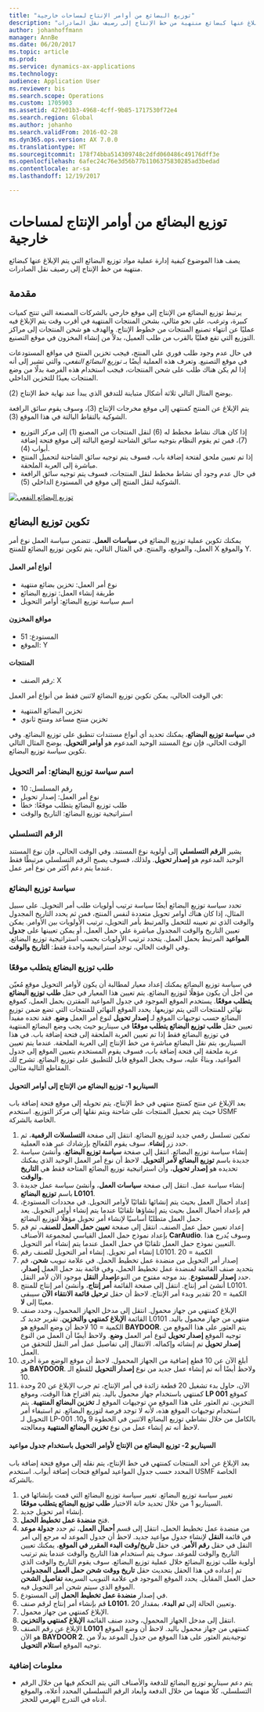 ```yaml
---
title: "توزيع البضائع من أوامر الإنتاج لمساحات خارجية"
description: "يصف هذا الموضوع كيفية إدارة عملية مواد توزيع البضائع التي يتم الإبلاغ عنها كبضائع منتهية من خط الإنتاج إلى رصيف نقل الصادرات."
author: johanhoffmann
manager: AnnBe
ms.date: 06/20/2017
ms.topic: article
ms.prod: 
ms.service: dynamics-ax-applications
ms.technology: 
audience: Application User
ms.reviewer: bis
ms.search.scope: Operations
ms.custom: 1705903
ms.assetid: 427e01b3-4968-4cff-9b85-1717530f72e4
ms.search.region: Global
ms.author: johanho
ms.search.validFrom: 2016-02-28
ms.dyn365.ops.version: AX 7.0.0
ms.translationtype: HT
ms.sourcegitcommit: 178f74bba514309748c2dfd060486c49176dff3e
ms.openlocfilehash: 6afec24c76e3d56b77b1106375830285ad3bedad
ms.contentlocale: ar-sa
ms.lasthandoff: 12/19/2017

---
```


# <a name="cross-docking-from-production-orders-to-outbound-docks"></a>توزيع البضائع من أوامر الإنتاج لمساحات خارجية

يصف هذا الموضوع كيفية إدارة عملية مواد توزيع البضائع التي يتم الإبلاغ عنها كبضائع منتهية من خط الإنتاج إلى رصيف نقل الصادرات.

<a name="introduction"></a>مقدمة
------------

يرتبط توزيع البضائع من الإنتاج إلى موقع خارجي بالشركات المصنعة التي تنتج كميات كبيرة، وترغب، على نحو مثالي، بشحن المنتجات المنتهية في أقرب وقت يتم الإبلاغ فيه عمليًا عن انتهاء تصنيع المنتجات من خطوط الإنتاج. والهدف هو شحن المنتجات إلى مراكز التوزيع التي تقع فعليًا بالقرب من طلب العميل، بدلاً من إنشاء المخزون في موقع التصنيع.

في حال عدم وجود طلب فوري على المنتج، فيجب تخزين المنتج في مواقع المستودعات في موقع التصنيع. وتعرف هذه العملية أيضًا بـ *توزيع البضائع النفعي*، والتي تشير إلى أنه إذا لم يكن هناك طلب على شحن المنتجات، فيجب استخدام هذه الفرصة بدلًا من وضع المنتجات بعيدًا للتخزين الداخلي.

يوضح المثال التالي ثلاثة أشكال متباينة للتدفق الذي يبدأ عند نهاية خط الإنتاج (2).

يتم الإبلاغ عن المنتج كمنتهي إلى موقع مخرجات الإنتاج (3)، وسوف يقوم سائق الرافعة الشوكية بالتقاط البالتة في هذا الموقع (3).

-   إذا كان هناك نشاط مخطط له (6) لنقل المنتجات من المصنع (1) إلى مركز التوزيع (7)، فمن ثم يقوم النظام بتوجيه سائق الشاحنة لوضع البالتة إلى موقع فتحة إضافة أبواب (4).
-   إذا تم تعيين ملحق لفتحة إضافة باب، فسوف يتم توجيه سائق الشاحنة لتحميل المنتج مباشرة إلى العربة الملحقة.
-   في حال عدم وجود أي نشاط مخطط لنقل المنتجات، فسوف يتم توجيه سائق الرافعة الشوكية لنقل المنتج إلى موقع في المستودع الداخلي (5).

[![توزيع البضائع النفعي](./media/scenario1.png)](./media/scenario1.png)

## <a name="configure-cross-docking"></a>تكوين توزيع البضائع
يمكنك تكوين عملية توزيع البضائع في **سياسات العمل**. تتضمن سياسة العمل نوع أمر العمل، والموقع، والمنتج. في المثال التالي، يتم تكوين توزيع البضائع للمنتج X والموقع Y.

#### <a name="work-order-types"></a>أنواع أمر العمل

-   نوع أمر العمل: تخزين بضائع منتهية
-   طريقة إنشاء العمل: توزيع البضائع
-   اسم سياسة توزيع البضائع: أوامر التحويل

#### <a name="inventory-locations"></a>مواقع المخزون

-   المستودع: 51
-   الموقع: Y

#### <a name="products"></a>المنتجات

-   رقم الصنف: X

في الوقت الحالي، يمكن تكوين توزيع البضائع لاثنين فقط من أنواع أمر العمل:

-   تخزين البضائع المنتهية
-   تخزين منتج مساعد ومنتج ثانوي

في **سياسة توزيع البضائع**، يمكنك تحديد أي أنواع مستندات تنطبق على توزيع البضائع. وفي الوقت الحالي، فإن نوع المستند الوحيد المدعوم هو **أوامر التحويل**. يوضح المثال التالي تكوين سياسة توزيع البضائع.

### <a name="cross-docking-policy-name-transfer-order"></a>اسم سياسة توزيع البضائع: أمر التحويل

-   رقم المسلسل: 10
 -   نوع أمر العمل: إصدار تحويل
-   طلب توزيع البضائع يتطلب موقعًا: خطأ
-   استراتيجية توزيع البضائع: التاريخ والوقت

### <a name="sequence-number"></a>الرقم التسلسلي

يشير **الرقم التسلسلي** إلى أولوية نوع المستند. وفي الوقت الحالي، فإن نوع المستند الوحيد المدعوم هو **إصدار تحويل**. ولذلك، فسوف يصبح الرقم التسلسلي مرتبطًا فقط عندما يتم دعم أكثر من نوع أمر عمل.

### <a name="cross-docking-policy"></a>سياسة توزيع البضائع

تحدد سياسة توزيع البضائع أيضًا سياسة ترتيب أولويات طلب أمر التحويل. على سبيل المثال، إذا كان هناك أوامر تحويل متعددة لنفس المنتج، فمن ثم يحدد التاريخ المجدول والوقت الذي تم تعيينه للتحمل والمرتبط بأمر التحويل، ترتيب الأولويات بين الأوامر. يمكن تعيين التاريخ والوقت المجدول مباشرة على حمل العمل، أو يمكن تعيينها على **جدول المواعيد** المرتبط بحمل العمل. يتحدد ترتيب الأولويات بحسب استراتيجية توزيع البضائع. وفي الوقت الحالي، توجد استراتيجية واحدة فقط: **التاريخ والوقت**.

### <a name="cross-docking-demand-requires-location"></a>طلب توزيع البضائع يتطلب موقعًا

في سياسة توزيع البضائع يمكنك إعداد معيار لمطالبة أن يكون لأوامر التحويل موقع مُعيّن من أجل أن يكون مؤهلًا لتوزيع البضائع. يتم تعيين هذا المعيار في حقل **‏‫طلب توزيع البضائع يتطلب موقعًا‬**. يستخدم الموقع الموجود في جدول المواعيد المقترن بحمل العمل، كموقع نهائي للمنتجات التي يتم توزيعها. يحدد الموقع النهائي للمنتجات التي تضع ضمن توزيع البضائع حسب توجيهات الموقع لـ **إصدار تحويل** لنوع أمر العمل **وضع**. فقد تجده مفيداً تعيين حقل **طلب توزيع البضائع يتطلب موقعًا** في سيناريو حيث يجب وضع البضائع المنتهية في توزيع البضائع فقط إذا تم تعيين العربة الملحقة إلى فتحة إضافة باب. في هذا السيناريو، يتم نقل البضائع مباشرة من خط الإنتاج إلى العربة الملحقة. عندما يتم تعيين عربة ملحقة إلى فتحة إضافة باب، فسوف يقوم المستخدم بتعيين الموقع إلى جدول المواعيد، وبناءً عليه، سوف يجعل الموقع قابل للتطبيق على توزيع البضائع. تشرح لك المقاطع التالية مثالين.

#### <a name="scenario-1--cross-docking-from-production-to-transfer-orders"></a>السيناريو 1- توزيع البضائع من الإنتاج إلى أوامر التحويل

بعد الإبلاغ عن منتج كمنتج منتهي في خط الإنتاج، يتم تحويله إلى موقع فتحة إضافة باب حيث يتم تحميل المنتجات على شاحنة ويتم نقلها إلى مركز التوزيع. استخدم USMF الخاصة بالشركة.

1.  تمكين تسلسل رقمي جديد لتوزيع البضائع. انتقل إلى صفحة **التسلسلات الرقمية**، ثم حدد زر **إنشاء**. سوف يقوم المُعالج بإرشادك عبر هذه العملية.
2.  إنشاء سياسة توزيع البضائع. انتقل إلى صفحة **سياسة توزيع البضائع**، وأنشئ سياسة جديدة باسم **توزيع البضائع لأمر التحويل**. لاحظ أن نوع أمر العمل الوحيد الذي يمكنك تحديده هو **إصدار تحويل**، وأن استراتيجية توزيع البضائع المتاحة فقط هي **التاريخ والوقت**.
3.  إنشاء سياسة عمل. انتقل إلى صفحة **سياسات العمل**، وأنشئ سياسة عمل جديدة باسم **توزيع البضائع L0101**.
4.  إعداد أحمال العمل بحيث يتم إنشائها تلقائيًا لأوامر التحويل. في محددات المستودع، قم بإعداد أحمال العمل بحيث يتم إنشاؤها تلقائيًا عندما يتم إنشاء أوامر التحويل. يعد حمل العمل متطلبًا أساسيًا لإنشاء أمر تحويل مؤهلًا لتوزيع البضائع.
5.  إعداد تعيين حمل عمل الصنف. انتقل إلى صفحة **تعيين حمل العمل للصنف**، ثم قم بإعداد نموذج حمل العمل القياسي لمجموعة الأصناف **CarAudio**. وسوف يُدرج هذا التعيين نموذج حمل العمل تلقائيًا في حمل العمل عندما يتم إنشاء أمر التحويل.
6.  إنشاء أمر تحويل. إنشاء أمر التحويل للصنف رقم L0101. الكمية = 20
7.  إصدار أمر التحويل من منضدة عمل تخطيط الحمل. في علامة تبويب **شحن**، قم بتحديد صنف القائمة لمنضدة عمل تخطيط الحمل، وفي قائمة بند حمل العمل **إصدار**، حدد **إصدار للمستودع**. بند موجه مفتوح من النوع**إصدار النقل** موجود الآن لأمر النقل.
8.  أنشئ أمر إنتاج. انتقل إلى صفحة القائمة **أمر إنتاج**، وأنشئ أمر إنتاج للمنتج L0101. الكمية = 20 تقدير وبدء أمر الإنتاج. لاحظ أن حقل **ترحيل قائمة الانتقاء الآن** سيبقى معينًا إلى **لا**.
9.  الإبلاغ كمنتهي من جهاز محمول. انتقل إلى مدخل الجهاز المحمول، وحدد صنف القائمة **الإبلاغ كمنتهي والتخزين**. تقرير جديد كـ L0101 منتهي من جهاز محمول باليد. الكمية = 10 لاحظ أن وضع الموقع هو **BAYDOOR**. يتم العثور على هذا الموقع من توجيه الموقع **إصدار تحويل** لنوع أمر العمل **وضع**. ولاحظ أيضًا أن العمل من النوع **إصدار تحويل** تم إنشائه وإكماله. الانتقال إلى تفاصيل عمل أمر النقل للتحقق من العمل.
10. أبلغ الآن عن 10 قطع إضافية من الجهاز المحمول. لاحظ أن موقع الوضع مرة أخرى هو **BAYDOOR**. ولاحظ أيضًا أنه تم إنشاء عمل جديد من نوع **إصدار التحويل** للقطع الـ 10.
11. الآن، حاول بدء تشغيل 20 قطعة زائدة في أمر الإنتاج، ثم جرب الإبلاغ عن 20 وحدة كمنتهي باستخدام جهاز محمول باليد. يتم اقتراح هذا الوقت، وموقع **LP 001** كموقع التخزين. تم العثور على هذا الموقع من توجيهات الموقع لـ **تخزين البضائع المنتهية**. يتم استخدام توجيهات الموقع هذه، لأنه لا توجد فرصة لتوزيع البضائع. تم استيفاء أمر التحويل لـ LP-001 بالكامل من خلال نشاطي توزيع البضائع الاثنين في الخطوة 9 و10. لاحظ أنه تم إنشاء عمل من نوع **تخزين البضائع المنتهية** ومعالجته.

#### <a name="scenario-2---cross-docking-from-production-to-transfer-orders-with-an-appointment-schedule"></a>السيناريو 2- توزيع البضائع من الإنتاج لأوامر التحويل باستخدام جدول مواعيد

بعد الإبلاغ عن أحد المنتجات كمنتهي في خط الإنتاج، يتم نقله إلى موقع فتحة إضافة باب المحدد حسب جدول المواعيد لمواقع فتحات إضافة أبواب. استخدم USMF الخاصة بالشركة.

1.  تغيير سياسة توزيع البضائع. تغيير سياسة توزيع البضائع التي قمت بإنشائها في السيناريو 1 من خلال تحديد خانة الاختيار **‏‫طلب توزيع البضائع يتطلب موقعًا‬**.
2.  إنشاء أمر تحويل جديد.
3.  فتح **منضدة عمل تخطيط الحمل**.
4.  من منضدة عمل تخطيط الحمل، انتقل إلى قسم **أحمال العمل**، ثم حدد **جدولة موعد** في قائمة **النقل** لإنشاء جدول مواعيد جديد. لاحظ أن جدول الموعد له مرجع إلى أمر النقل في حقل **رقم الأمر**. في حقل **تاريخ/وقت البدء المقرر في الموقع**، يمكنك تعيين التاريخ والوقت للموعد. سوف يتم استخدام هذا التاريخ والوقت عندما يتم ترتيب أولوية طلب توزيع البضائع خلال عملية توزيع البضائع. سوف يقوم التاريخ والوقت الذي تم إعداده في هذا الحقل بتحديث حقل **تاريخ ووقت شحن حمل العمل المجدول**في حمل العمل المقابل. يحدد الموقع الموجود في علامة التبويب السريعة **تفاصيل الشحن** الموقع الذي سيتم شحن أمر التحويل فيه.
5.  في إصدار **منضدة عمل تخطيط الحمل** إلى المستودع.
6.  قم بإنشاء أمر إنتاج لرقم صنف **L0101**، وتعيين الحالة إلى **تم البدء**، بمقدار 20.
7.  الإبلاغ كمنتهي من جهاز محمول.
8.  انتقل إلى مدخل الجهاز المحمول، وحدد صنف القائمة **الإبلاغ كمنتهي والتخزين**.
9.  الإبلاغ عن رقم الصنف **L0101** كمنتهي من جهاز محمول باليد. لاحظ أن وضع الموقع هو الآن **BAYDOOR 2**. توجيةيتم العثور على هذا الموقع من جدول الموعد بدلًا من توجيه الموقع **استلام التحويل**.

### <a name="additional-information"></a>معلومات إضافية

-   يتم دعم سيناريو توزيع البضائع للدفعة والأصناف التي يتم التحكم فيها من خلال الرقم التسلسلي، كلًا منهما من خلال الدفعة وأبعاد الرقم التسلسلي المحدد أعلاه، والموقع أدناه في التدرج الهرمي للحجز. 



